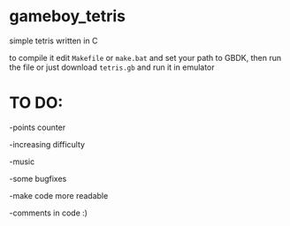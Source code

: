 # gameboy_tetris
simple tetris written in C

to compile it edit `Makefile` or `make.bat` and set your path to GBDK, then run the file 
or just download `tetris.gb` and run it in emulator

# TO DO:
-points counter

-increasing difficulty

-music

-some bugfixes

-make code more readable

-comments in code :)
